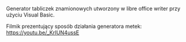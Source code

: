 Generator tabliczek znamionowych utworzony w libre office writer przy użyciu Visual Basic.

Filmik prezentujący sposób działania generatora metek: https://youtu.be/_KrIUN4ussE

